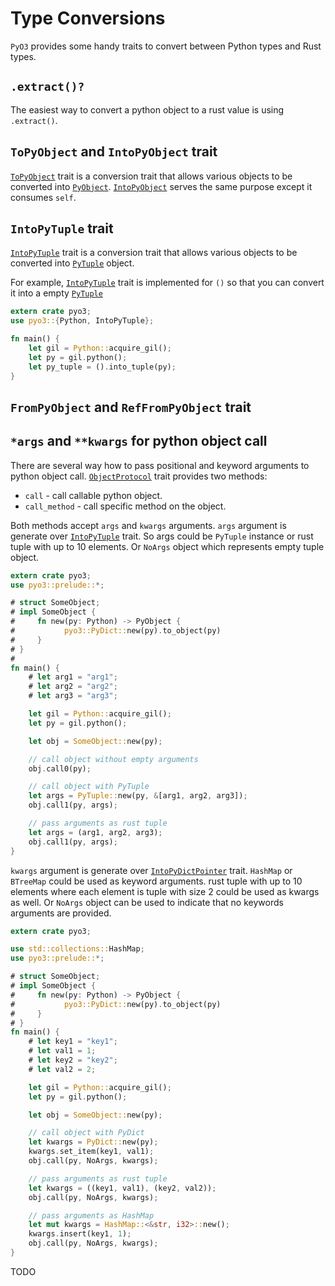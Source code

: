 # Type Conversions

`PyO3` provides some handy traits to convert between Python types and Rust types.

## `.extract()?`

The easiest way to convert a python object to a rust value is using `.extract()`.

## `ToPyObject` and `IntoPyObject` trait

[`ToPyObject`] trait is a conversion trait that allows various objects to be converted into [`PyObject`][PyObject]. [`IntoPyObject`][IntoPyObject] serves the same purpose except it consumes `self`.

## `IntoPyTuple` trait

[`IntoPyTuple`][IntoPyTuple] trait is a conversion trait that allows various objects to be converted into [`PyTuple`][PyTuple] object.

For example, [`IntoPyTuple`][IntoPyTuple] trait is implemented for `()` so that you can convert it into a empty [`PyTuple`][PyTuple]

```rust
extern crate pyo3;
use pyo3::{Python, IntoPyTuple};

fn main() {
    let gil = Python::acquire_gil();
    let py = gil.python();
    let py_tuple = ().into_tuple(py);
}
```

## `FromPyObject` and `RefFromPyObject` trait

## `*args` and `**kwargs` for python object call

There are several way how to pass positional and keyword arguments to python object call.
[`ObjectProtocol`][ObjectProtocol] trait
provides two methods:

* `call` - call callable python object.
* `call_method` - call specific method on the object.

Both methods accept `args` and `kwargs` arguments. `args` argument is generate over
[`IntoPyTuple`][IntoPyTuple] trait. So args could be `PyTuple` instance or
rust tuple with up to 10 elements. Or `NoArgs` object which represents empty tuple object.

```rust
extern crate pyo3;
use pyo3::prelude::*;

# struct SomeObject;
# impl SomeObject {
#     fn new(py: Python) -> PyObject {
#           pyo3::PyDict::new(py).to_object(py)
#     }
# }
#
fn main() {
    # let arg1 = "arg1";
    # let arg2 = "arg2";
    # let arg3 = "arg3";

    let gil = Python::acquire_gil();
    let py = gil.python();

    let obj = SomeObject::new(py);

    // call object without empty arguments
    obj.call0(py);

    // call object with PyTuple
    let args = PyTuple::new(py, &[arg1, arg2, arg3]);
    obj.call1(py, args);

    // pass arguments as rust tuple
    let args = (arg1, arg2, arg3);
    obj.call1(py, args);
}
```

`kwargs` argument is generate over
[`IntoPyDictPointer`][IntoPyDictPointer] trait. `HashMap` or `BTreeMap` could be used as
keyword arguments. rust tuple with up to 10 elements where each element is tuple with size 2
could be used as kwargs as well. Or `NoArgs` object can be used to indicate that
no keywords arguments are provided.

```rust
extern crate pyo3;

use std::collections::HashMap;
use pyo3::prelude::*;

# struct SomeObject;
# impl SomeObject {
#     fn new(py: Python) -> PyObject {
#           pyo3::PyDict::new(py).to_object(py)
#     }
# }
fn main() {
    # let key1 = "key1";
    # let val1 = 1;
    # let key2 = "key2";
    # let val2 = 2;

    let gil = Python::acquire_gil();
    let py = gil.python();

    let obj = SomeObject::new(py);

    // call object with PyDict
    let kwargs = PyDict::new(py);
    kwargs.set_item(key1, val1);
    obj.call(py, NoArgs, kwargs);

    // pass arguments as rust tuple
    let kwargs = ((key1, val1), (key2, val2));
    obj.call(py, NoArgs, kwargs);

    // pass arguments as HashMap
    let mut kwargs = HashMap::<&str, i32>::new();
    kwargs.insert(key1, 1);
    obj.call(py, NoArgs, kwargs);
}
```


TODO

[`ToPyObject`]: https://pyo3.github.io/pyo3/pyo3/trait.ToPyObject.html
[IntoPyObject]: https://pyo3.github.io/pyo3/pyo3/trait.IntoPyObject.html
[PyObject]: https://pyo3.github.io/pyo3/pyo3/struct.PyObject.html
[IntoPyTuple]: https://pyo3.github.io/pyo3/pyo3/trait.IntoPyTuple.html
[PyTuple]: https://pyo3.github.io/pyo3/pyo3/struct.PyTuple.html
[ObjectProtocol]: https://pyo3.github.io/pyo3/pyo3/trait.ObjectProtocol.html
[IntoPyDictPointer]: https://pyo3.github.io/pyo3/pyo3/trait.IntoPyDictPointer.html
